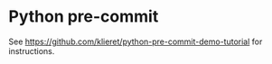 # Python pre-commit

See https://github.com/klieret/python-pre-commit-demo-tutorial for instructions.
